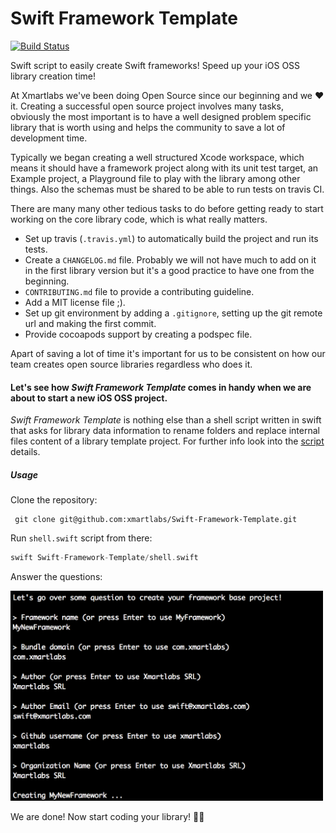 # Swift Framework Template

[![Build Status](https://travis-ci.org/xmartlabs/Swift-Framework-Template.svg?branch=master)](https://travis-ci.org/xmartlabs/Swift-Framework-Template)

Swift script to easily create Swift frameworks! Speed up your iOS OSS library creation time!

At Xmartlabs we've been doing Open Source since our beginning and we ❤️ it. Creating a successful open source project involves many tasks, obviously the most important is to have a well designed problem specific library that is worth using and helps the community to save a lot of development time.

Typically we began creating a well structured Xcode workspace, which means it should have a framework project along with its unit test target, an Example project, a Playground file to play with the library among other things. Also the schemas must be shared to be able to run tests on travis CI.

There are many many other tedious tasks to do before getting ready to start working on the core library code, which is what really matters.
* Set up travis (`.travis.yml`) to automatically build the project and run its tests.
* Create a `CHANGELOG.md` file. Probably we will not have much to add on it in the first library version but it's a good practice to have one from the beginning.
* `CONTRIBUTING.md` file to provide a contributing guideline.
* Add a MIT license file ;).
* Set up git environment by adding a `.gitignore`, setting up the git remote url and making the first commit.
* Provide cocoapods support by creating a podspec file.

Apart of saving a lot of time it's important for us to be consistent on how our team creates open source libraries regardless who does it.


#### Let's see how *Swift Framework Template* comes in handy when we are about to start a new iOS OSS project.

*Swift Framework Template* is nothing else than a shell script written in swift that asks for library data information to rename folders and replace internal files content of a library template project. For further info look into the [script](shell.swift) details.

##### Usage

Clone the repository:
```shell
 git clone git@github.com:xmartlabs/Swift-Framework-Template.git
 ```
Run `shell.swift` script from there:

```swift
swift Swift-Framework-Template/shell.swift
```

Answer the questions:

 <img src="readme-image.png" width="500"/>

We are done! Now start coding your library! 🍻🍻
